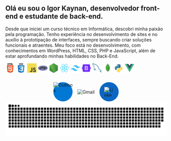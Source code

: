 ## Olá eu sou o Igor Kaynan, desenvolvedor front-end e estudante de back-end.

Desde que iniciei um curso técnico em Informática, descobri minha paixão pela programação. Tenho experiência no desenvolvimento de sites e no auxílio à prototipação de interfaces, sempre buscando criar soluções funcionais e atraentes. Meu foco está no desenvolvimento, com conhecimentos em WordPress, HTML, CSS, PHP e JavaScript, além de estar aprofundando minhas habilidades no Back-End.

<div style="display: inline_block">
  <img align="center" alt="Igor-HTML" height="30" width="30" src="https://raw.githubusercontent.com/devicons/devicon/master/icons/html5/html5-original-wordmark.svg">
  <img align="center" alt="Igor-CSS" height="30" width="30" src="https://raw.githubusercontent.com/devicons/devicon/master/icons/css3/css3-original-wordmark.svg">
  <img align="center" alt="Igor-JS" height="30" width="30" src="https://raw.githubusercontent.com/devicons/devicon/master/icons/javascript/javascript-original.svg">
  <img align="center" alt="Igor-PHP" height="30" width="30" src="https://raw.githubusercontent.com/devicons/devicon/master/icons/php/php-original.svg">
  <img align="center" alt="Igor-NodeJS" height="30" width="30" src="https://raw.githubusercontent.com/devicons/devicon/master/icons/nodejs/nodejs-original.svg">
  <img align="center" alt="Igor-React" height="30" width="30" src="https://raw.githubusercontent.com/devicons/devicon/master/icons/react/react-original.svg">
  <img align="center" alt="Igor-Tailwind" height="30" width="30" src="https://raw.githubusercontent.com/devicons/devicon/master/icons/tailwindcss/tailwindcss-original.svg">
  <img align="center" alt="Igor-Bootstrap" height="30" width="30" src="https://raw.githubusercontent.com/devicons/devicon/master/icons/bootstrap/bootstrap-plain.svg">
  <img align="center" alt="Igor-MySQL" height="30" width="30" src="https://raw.githubusercontent.com/devicons/devicon/master/icons/mysql/mysql-original.svg">
  <img align="center" alt="Igor-MongoDB" height="30" width="30" src="https://raw.githubusercontent.com/devicons/devicon/master/icons/mongodb/mongodb-original.svg">
  <img align="center" alt="Igor-Python" height="30" width="30" src="https://raw.githubusercontent.com/devicons/devicon/master/icons/python/python-original.svg">
  <img align="center" alt="Igor-Vue" height="30" width="30" src="https://raw.githubusercontent.com/devicons/devicon/master/icons/vuejs/vuejs-original.svg">
</div>

 
  ##

  <!-- Contêiner principal com alinhamento horizontal -->
<div style="display: flex; flex-direction: row; gap: 15px; align-items: center; justify-content: center;">

  <!-- Outlook -->
  <a href="mailto:igor_kaynan@hotmail.com" target="_blank" style="text-decoration: none;">
    <div style="width: 60px; height: 60px; border-radius: 50%; background-color: #0078D4;">
      <img src="https://cdn-icons-png.flaticon.com/512/732/732223.png" alt="Outlook" style="width: 30px; height: 30px;">
    </div>
  </a>

  <!-- Gmail -->
  <a href="mailto:kaynannerd@gmail.com" style="text-decoration: none;">
    <div>
      <img src="https://cdn-icons-png.flaticon.com/512/732/732200.png" alt="Gmail" style="width: 30px; height: 30px;">
    </div>
  </a>

  <!-- LinkedIn -->
  <a href="https://www.linkedin.com/in/igor-kaynan-983155320/" target="_blank" style="text-decoration: none;">
    <div style="width: 60px; height: 60px; border-radius: 50%; background-color: #0A66C2; display: flex; align-items: center; justify-content: center;">
      <img src="https://cdn-icons-png.flaticon.com/512/145/145807.png" alt="LinkedIn" style="width: 30px; height: 30px;">
    </div>
  </a>

</div>


<picture align="center">
  <source media="(prefers-color-scheme: light)" srcset="https://raw.githubusercontent.com/mari4souza/mari4souza/output/github-contribution-grid-snake-dark.svg">
  <source media="(prefers-color-scheme: blue)" srcset="https://raw.githubusercontent.com/mari4souza/mari4souza/output/github-contribution-grid-snake-dark.svg">
  <img align="center" alt="github contribution grid snake animation" src="https://raw.githubusercontent.com/mari4souza/mari4souza/output/github-contribution-grid-snake.svg">
</picture>
